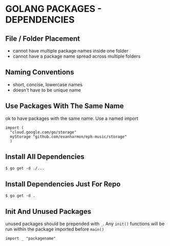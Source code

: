 # GOLANG PACKAGES - DEPENDENCIES

## File / Folder Placement
- cannot have multiple package names inside one folder
- cannot have a package name spread across multiple folders

## Naming Conventions
- short, concise, lowercase names
- doesn't have to be unique name

## Use Packages With The Same Name
ok to have packages with the same name. Use a named import
```golang
import (
  "cloud.google.com/go/storage"
  myStorage "github.com/evanharmon/eph-music/storage"
  )
```

## Install All Dependencies
```console
$ go get -d ./...
```

## Install Dependencies Just For Repo
```console
$ go get -d .
```

## Init And Unused Packages
unused packages should be prepended with `_`. Any `init()` functions will be run
within the package imported before `main()`
```golang
import _ "packagename"
```
